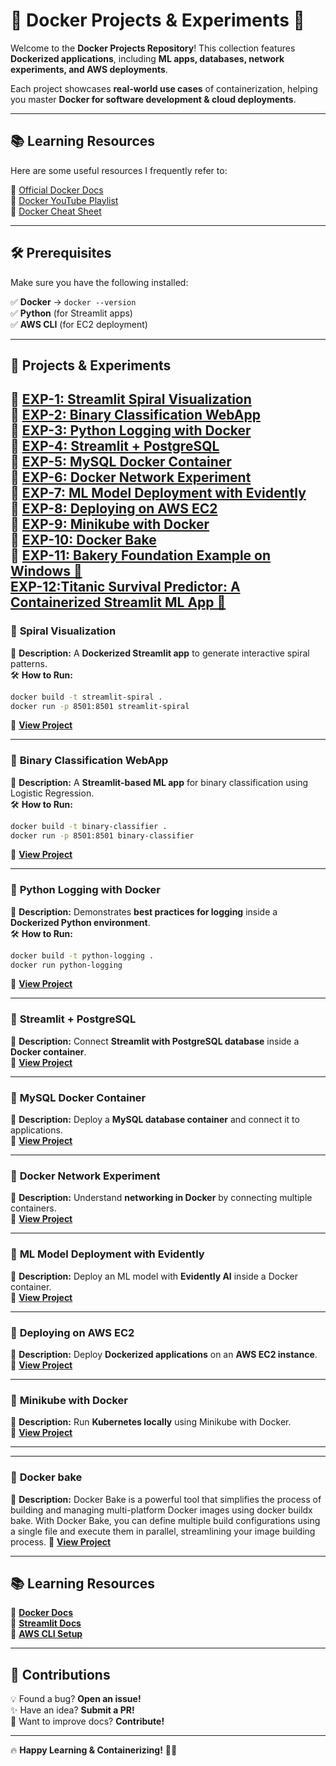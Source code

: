# 🚀 Docker Projects & Experiments 🐳  

Welcome to the **Docker Projects Repository**! This collection features **Dockerized applications**, including **ML apps, databases, network experiments, and AWS deployments**.  

Each project showcases **real-world use cases** of containerization, helping you master **Docker for software development & cloud deployments**.  

---



## 📚 Learning Resources

Here are some useful resources I frequently refer to:

📖 [Official Docker Docs](https://docs.docker.com/)  
🎥 [Docker YouTube Playlist](https://www.youtube.com/c/Docker)  
📜 [Docker Cheat Sheet](https://dockerlabs.collabnix.com/docker/cheatsheet/)  

---

## 🛠 Prerequisites  

Make sure you have the following installed:  

✅ **Docker** → `docker --version`  
✅ **Python** (for Streamlit apps)  
✅ **AWS CLI** (for EC2 deployment)  

---

## 🚀 Projects & Experiments  

🔹 **[EXP-1: Streamlit Spiral Visualization](https://github.com/Aditya5757raj/Docker_Practices/tree/main/Exp-01)**  
🔹 **[EXP-2: Binary Classification WebApp](https://github.com/Aditya5757raj/Docker_Practices/tree/main/Exp-02)**  
🔹 **[EXP-3: Python Logging with Docker](https://github.com/Aditya5757raj/Docker_Practices/tree/main/Exp-03)**  
🔹 **[EXP-4: Streamlit + PostgreSQL](https://github.com/Aditya5757raj/Docker_Practices/tree/main/Exp-04)**  
🔹 **[EXP-5: MySQL Docker Container](https://github.com/Aditya5757raj/Docker_Practices/tree/main/Exp-05)**  
🔹 **[EXP-6: Docker Network Experiment](https://github.com/Aditya5757raj/Docker_Practices/tree/main/Exp-06)**  
🔹 **[EXP-7: ML Model Deployment with Evidently](https://github.com/Aditya5757raj/Docker_Practices/tree/main/Exp-07)**  
🔹 **[EXP-8: Deploying on AWS EC2](https://github.com/Aditya5757raj/Docker_Practices/tree/main/Exp-08)**  
🔹 **[EXP-9: Minikube with Docker](https://github.com/Aditya5757raj/Docker_Practices/tree/main/Exp-09)**  
🔹 **[EXP-10: Docker Bake](https://github.com/Aditya5757raj/Docker_Practices/tree/main/Exp-10)**  
🔹 **[EXP-11: Bakery Foundation Example on Windows 🍞](https://github.com/Aditya5757raj/Docker_Practices/tree/main/Exp-11)**  
**[EXP-12:Titanic Survival Predictor: A Containerized Streamlit ML App 🍞](https://github.com/Aditya5757raj/Docker_Practices/tree/main/Exp-12)** 
---

### 🌟 **Spiral Visualization**  
📌 **Description:** A **Dockerized Streamlit app** to generate interactive spiral patterns.  
🛠 **How to Run:**  
```bash  
docker build -t streamlit-spiral .  
docker run -p 8501:8501 streamlit-spiral  
```
🔗 **[View Project](https://dockerpractices1.streamlit.app/)**  

---

### 🌟 **Binary Classification WebApp**  
📌 **Description:** A **Streamlit-based ML app** for binary classification using Logistic Regression.  
🛠 **How to Run:**  
```bash  
docker build -t binary-classifier .  
docker run -p 8501:8501 binary-classifier  
```
🔗 **[View Project ](https://binary-classification-model-3gkqbrslvappdrcz2m9x2qc.streamlit.app/)**  

---

### 🌟 **Python Logging with Docker**  
📌 **Description:** Demonstrates **best practices for logging** inside a **Dockerized Python environment**.  
🛠 **How to Run:**  
```bash  
docker build -t python-logging .  
docker run python-logging  
```
🔗 **[View Project](https://github.com/Aditya5757raj/Docker_Practices/tree/main/Exp-03)**  

---

### 🌟 **Streamlit + PostgreSQL**  
📌 **Description:** Connect **Streamlit with PostgreSQL database** inside a **Docker container**.  
🔗 **[View Project](https://github.com/Aditya5757raj/Docker_Practices/tree/main/Exp-04)**  

---

### 🌟 **MySQL Docker Container**  
📌 **Description:** Deploy a **MySQL database container** and connect it to applications.  
🔗 **[View Project](https://github.com/Aditya5757raj/Docker_Practices/tree/main/Exp-05)**  

---

### 🌟 **Docker Network Experiment**  
📌 **Description:** Understand **networking in Docker** by connecting multiple containers.  
🔗 **[View Project](https://github.com/Aditya5757raj/Docker_Practices/tree/main/Exp-06)**  

---

### 🌟 **ML Model Deployment with Evidently**  
📌 **Description:** Deploy an ML model with **Evidently AI** inside a Docker container.  
🔗 **[View Project](https://github.com/Aditya5757raj/Docker_Practices/tree/main/Exp-07)**  

---

### 🌟 **Deploying on AWS EC2**  
📌 **Description:** Deploy **Dockerized applications** on an **AWS EC2 instance**.  
🔗 **[View Project](https://github.com/Aditya5757raj/Docker_Practices/tree/main/Exp-08)**  

---

### 🌟 **Minikube with Docker**  
📌 **Description:** Run **Kubernetes locally** using Minikube with Docker.  
🔗 **[View Project](https://github.com/Aditya5757raj/Docker_Practices/tree/main/Exp-09)**  

---

---

### 🌟 **Docker bake**  
📌 **Description:** Docker Bake is a powerful tool that simplifies the process of building and managing multi-platform Docker images using docker buildx bake. With Docker Bake, you can define multiple build configurations using a single file and execute them in parallel, streamlining your image building process.
🔗 **[View Project](https://github.com/Aditya5757raj/Docker_Practices/tree/main/Exp-10)**  

---

## 📚 Learning Resources  

📖 **[Docker Docs](https://docs.docker.com/)**  
📖 **[Streamlit Docs](https://docs.streamlit.io/)**  
📖 **[AWS CLI Setup](https://aws.amazon.com/cli/)**  

---



## 🤝 Contributions  

💡 Found a bug? **Open an issue!**  
✨ Have an idea? **Submit a PR!**  
📖 Want to improve docs? **Contribute!**  

---

🔥 **Happy Learning & Containerizing!** 🐳🚀


